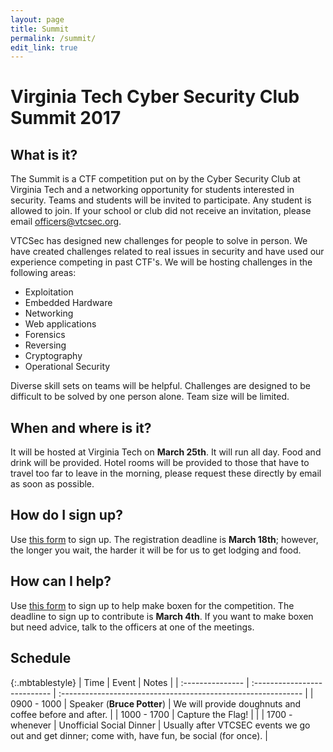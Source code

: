 ```yaml
---
layout: page
title: Summit
permalink: /summit/
edit_link: true
---
```


# Virginia Tech Cyber Security Club Summit 2017

## What is it?

The Summit is a CTF competition put on by the Cyber Security Club at Virginia Tech and a networking opportunity for students interested in security.
Teams and students will be invited to participate.  Any student is allowed to join.  If your school or club
did not receive an invitation, please email <a href="mailto:officers@vtcsec.org">officers@vtcsec.org</a>.

VTCSec has designed new challenges for people to solve in person.  We have created challenges related
to real issues in security and have used our experience competing in past CTF's.  We will be hosting challenges
in the following areas:

* Exploitation
* Embedded Hardware
* Networking
* Web applications
* Forensics
* Reversing
* Cryptography
* Operational Security

Diverse skill sets on teams will be helpful.  Challenges are designed to be difficult to be solved by one person alone.
Team size will be limited. 

## When and where is it?

It will be hosted at Virginia Tech on **March 25th**.  It will run all day.  Food and drink will be provided.
Hotel rooms will be provided to those that have to travel too far to leave in the morning, please request these directly by email as soon as possible.

## How do I sign up?

Use [this form](https://goo.gl/forms/s87aDZc7ULibEvJI2) to sign up.  The registration deadline is **March 18th**; however, the longer you wait, the harder it will be for us to get lodging and food.

## How can I help? 
Use [this form](https://goo.gl/forms/BrcxjnLMWVEHa7df2) to sign up to help make boxen for the competition. The deadline to sign up to contribute is **March 4th**. If you want to make boxen but need advice, talk to the officers at one of the meetings. 

## Schedule

{:.mbtablestyle}
|  Time           |  Event                      |  Notes                                                       |
| :--------------- | :--------------------------- | :------------------------------------------------------------ |
| 0900 - 1000     | Speaker (**Bruce Potter**)  | We will provide doughnuts and coffee before and after.       |
| 1000 - 1700     | Capture the Flag!           |                                                              |
| 1700 - whenever | Unofficial Social Dinner    | Usually after VTCSEC events we go out and get dinner; come with, have fun, be social (for once). |
